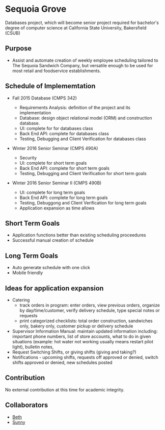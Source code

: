 Sequoia Grove
==
Databases project, which will become senior project required for bachelor's degree of computer science at California State University, Bakersfield (CSUB)

Purpose
--
* Assist and automate creation of weekly employee scheduling tailored to The Sequoia Sandwich Company, but versatile enough to be used for most retail and foodservice establishments.

Schedule of Implememtation
--
* Fall 2015 Database (CMPS 342)
  * Requirements Analysis: definition of the project and its implementation
  * Database: design object relational model (ORM) and construction database.
  * UI: complete for for databases class
  * Back End API: complete for databases class
  * Testing, Debugging and Client Verification for databases class

* Winter 2016 Senior Seminar (CMPS 490A)
  * Security
  * UI: complete for short term goals
  * Back End API: complete for short term goals
  * Testing, Debugging and Client Verification for short term goals

* Winter 2016 Senior Seminar II (CMPS 490B)
  * UI: complete for long term goals
  * Back End API: complete for long term goals
  * Testing, Debuggong and Client Verification for long term goals
  * Application expansion as time allows

Short Term Goals
--
* Application functions better than existing scheduling proceedures
* Successful manual creation of schedule

Long Term Goals
--
* Auto generate schedule with one click
* Mobile friendly

Ideas for application expansion  
--
* Catering
  * track orders in program: enter orders, view previous orders, organize by day/time/customer, verify delivery schedule, type special notes or requests
  * print categorized checklists: total order construction, sandwiches only, bakery only, customer pickup or delivery schedule
* Supervisor Information Manual: maintain updated information including: important phone numbers, list of store accounts, what to do in given situations (example: hot water not working usually means restart pilot light), bulletin notes, 
* Request Switching Shifts, or giving shifts (giving and taking?)
* Notifications - upcoming shifts, requests off approved or denied, switch shifts approved or denied, new schedules posted

Contribution
--
No external contribution at this time for academic integrity.

Collaborators
--
* [Beth](https://github.com/bethgrace5)
* [Sunny](https://github.com/jsumal)
